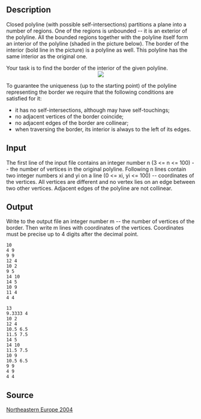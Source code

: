 <h2>Description</h2><p>Closed polyline (with possible self-intersections) partitions a plane into a number of regions. One of the regions is unbounded -- it is an exterior of the polyline. All the bounded regions together with the polyline itself form an interior of the polyline (shaded in the picture below). The border of the interior (bold line in the picture) is a polyline as well. This polyline has the same interior as the original one.
</p>Your task is to find the border of the interior of the given polyline.
<center><img src="images/2164_1.jpg"></center><p>
</p>To guarantee the uniqueness (up to the starting point) of the polyline representing the border we require that the following conditions are satisfied for it:
<ul><li>it has no self-intersections, although may have self-touchings;
<br></li><li>no adjacent vertices of the border coincide;
<br></li><li>no adjacent edges of the border are collinear;
<br></li><li>when traversing the border, its interior is always to the left of its edges.</li></ul><p>
</p><h2>Input</h2><p>The first line of the input file contains an integer number n (3 &lt;= n &lt;= 100) -- the number of vertices in the original polyline. Following n lines contain two integer numbers xi and yi on a line (0 &lt;= xi, yi &lt;= 100) -- coordinates of the vertices. All vertices are different and no vertex lies on an edge between two other vertices. Adjacent edges of the polyline are not collinear.</p><h2>Output</h2><p>Write to the output file an integer number m -- the number of vertices of the border. Then write m lines with coordinates of the vertices. Coordinates must be precise up to 4 digits after the decimal point.</p><pre><code class="language-input1">10
4 9
9 9
12 4
10 2
9 5
14 10
14 5
10 9
11 4
4 4</code></pre><pre><code class="language-output1">13
9.3333 4
10 2
12 4
10.5 6.5
11.5 7.5
14 5
14 10
11.5 7.5
10 9
10.5 6.5
9 9
4 9
4 4</code></pre><h2>Source</h2><a href="searchproblem?field=source&amp;key=Northeastern+Europe+2004">Northeastern Europe 2004</a>